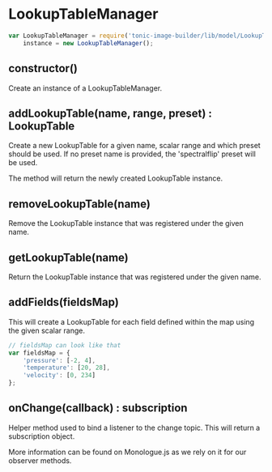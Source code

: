 # LookupTableManager

```js
var LookupTableManager = require('tonic-image-builder/lib/model/LookupTable/LookupTableManager'),
    instance = new LookupTableManager();
```

## constructor()

Create an instance of a LookupTableManager.

## addLookupTable(name, range, preset) : LookupTable

Create a new LookupTable for a given name, scalar range and which preset should
be used. If no preset name is provided, the 'spectralflip' preset will be used.

The method will return the newly created LookupTable instance.

## removeLookupTable(name)

Remove the LookupTable instance that was registered under the given name.

## getLookupTable(name)

Return the LookupTable instance that was registered under the given name.

## addFields(fieldsMap)

This will create a LookupTable for each field defined within the map using
the given scalar range.

```js
// fieldsMap can look like that
var fieldsMap = {
    'pressure': [-2, 4],
    'temperature': [20, 28],
    'velocity': [0, 234]
};
```

## onChange(callback) : subscription

Helper method used to bind a listener to the change topic.
This will return a subscription object.

More information can be found on Monologue.js as we rely on it for our
observer methods.

